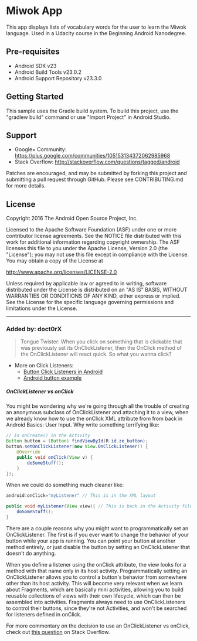 Miwok App
===================================

This app displays lists of vocabulary words for the user to learn the Miwok language.
Used in a Udacity course in the Beginning Android Nanodegree.

Pre-requisites
--------------

- Android SDK v23
- Android Build Tools v23.0.2
- Android Support Repository v23.3.0

Getting Started
---------------

This sample uses the Gradle build system. To build this project, use the
"gradlew build" command or use "Import Project" in Android Studio.

Support
-------

- Google+ Community: https://plus.google.com/communities/105153134372062985968
- Stack Overflow: http://stackoverflow.com/questions/tagged/android

Patches are encouraged, and may be submitted by forking this project and
submitting a pull request through GitHub. Please see CONTRIBUTING.md for more details.

License
-------

Copyright 2016 The Android Open Source Project, Inc.

Licensed to the Apache Software Foundation (ASF) under one or more contributor
license agreements.  See the NOTICE file distributed with this work for
additional information regarding copyright ownership.  The ASF licenses this
file to you under the Apache License, Version 2.0 (the "License"); you may not
use this file except in compliance with the License.  You may obtain a copy of
the License at

http://www.apache.org/licenses/LICENSE-2.0

Unless required by applicable law or agreed to in writing, software
distributed under the License is distributed on an "AS IS" BASIS, WITHOUT
WARRANTIES OR CONDITIONS OF ANY KIND, either express or implied.  See the
License for the specific language governing permissions and limitations under
the License.


----------------------

### Added by: doct0rX

> Tongue Twister: When you click on something that is clickable that was previously set its OnClickListener, then the OnClick method of the OnClickListener will react quick. So what you wanna click?
* More on Click Listeners:
    * [Button Click Listeners in Android](https://stackoverflow.com/questions/8977212/button-click-listeners-in-android)
    * [Android button example](http://www.mkyong.com/android/android-button-example/)


##### OnClickListener vs onClick
You might be wondering why we're going through all the trouble of creating an anonymous subclass of OnClickListener and attaching it to a view, when we already know how to use the onClick XML attribute from from back in Android Basics: User Input. Why write something terrifying like:

```java
// In onCreate() in the Activity
Button button = (Button) findViewById(R.id.ze_button);
button.setOnClickListener(new View.OnClickListener() {
    @Override
    public void onClick(View v) {
        doSomeStuff();
    }
});
```

When we could do something much cleaner like:

```java
android:onClick="myListener" // This is in the XML layout

public void myListener(View view){ // This is back in the Activity file
    doSomeStuff();
}
```

There are a couple reasons why you might want to programmatically set an OnClickListener. The first is if you ever want to change the behavior of your button while your app is running. You can point your button at another method entirely, or just disable the button by setting an OnClickListener that doesn't do anything.

When you define a listener using the onClick attribute, the view looks for a method with that name only in its host activity. Programmatically setting an OnClickListener allows you to control a button's behavior from somewhere other than its host activity. This will become very relevant when we learn about Fragments, which are basically mini activities, allowing you to build reusable collections of views with their own lifecycle, which can then be assembled into activities. Fragments always need to use OnClickListeners to control their buttons, since they're not Activities, and won't be searched for listeners defined in onClick.

For more commentary on the decision to use an OnClickListener vs onClick, check out [this question](https://stackoverflow.com/questions/8977212/button-click-listeners-in-android) on Stack Overflow.